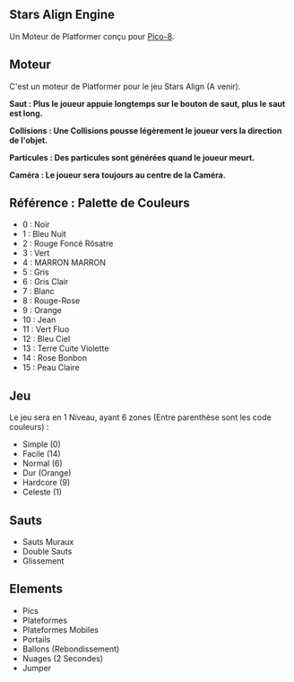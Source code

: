 ## Stars Align Engine

Un Moteur de Platformer conçu pour [Pico-8](https://www.lexaloffle.com/pico-8.php).

## Moteur

C'est un moteur de Platformer pour le jeu Stars Align (A venir).

**Saut : Plus le joueur appuie longtemps sur le bouton de saut, plus le saut est long.**

**Collisions : Une Collisions pousse légèrement le joueur vers la direction de l'objet.**

**Particules : Des particules sont générées quand le joueur meurt.**

**Caméra : Le joueur sera toujours au centre de la Caméra.**

## Référence : Palette de Couleurs

- 0 : Noir
- 1 : Bleu Nuit
- 2 : Rouge Foncé Rôsatre
- 3 : Vert
- 4 : MARRON MARRON
- 5 : Gris
- 6 : Gris Clair
- 7 : Blanc
- 8 : Rouge-Rose
- 9 : Orange
- 10 : Jean
- 11 : Vert Fluo
- 12 : Bleu Ciel
- 13 : Terre Cuite Violette
- 14 : Rose Bonbon
- 15 : Peau Claire

## Jeu

Le jeu sera en 1 Niveau, ayant 6 zones (Entre parenthèse sont les code couleurs) :

- Simple (0)
- Facile (14)
- Normal (6)
- Dur (Orange)
- Hardcore (9)
- Celeste (1)

## Sauts

- Sauts Muraux
- Double Sauts
- Glissement

## Elements

- Pics
- Plateformes
- Plateformes Mobiles
- Portails
- Ballons (Rebondissement)
- Nuages (2 Secondes)
- Jumper
